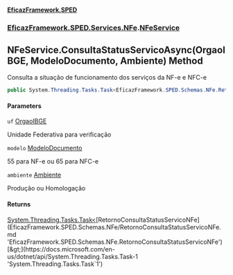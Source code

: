 #### [EficazFramework.SPED](EficazFrameworkSPED.md 'EficazFramework SPED')
### [EficazFramework.SPED.Services.NFe](EficazFramework.SPED.Services.NFe.md 'EficazFramework.SPED.Services.NFe').[NFeService](EficazFramework.SPED.Services.NFe/NFeService.md 'EficazFramework.SPED.Services.NFe.NFeService')

## NFeService.ConsultaStatusServicoAsync(OrgaoIBGE, ModeloDocumento, Ambiente) Method

Consulta a situação de funcionamento dos serviços da NF-e e NFC-e

```csharp
public System.Threading.Tasks.Task<EficazFramework.SPED.Schemas.NFe.RetornoConsultaStatusServicoNFe> ConsultaStatusServicoAsync(EficazFramework.SPED.Schemas.NFe.OrgaoIBGE uf, EficazFramework.SPED.Schemas.NFe.ModeloDocumento modelo=EficazFramework.SPED.Schemas.NFe.ModeloDocumento.NFe, EficazFramework.SPED.Schemas.NFe.Ambiente ambiente=EficazFramework.SPED.Schemas.NFe.Ambiente.Producao);
```
#### Parameters

<a name='EficazFramework.SPED.Services.NFe.NFeService.ConsultaStatusServicoAsync(EficazFramework.SPED.Schemas.NFe.OrgaoIBGE,EficazFramework.SPED.Schemas.NFe.ModeloDocumento,EficazFramework.SPED.Schemas.NFe.Ambiente).uf'></a>

`uf` [OrgaoIBGE](EficazFramework.SPED.Schemas.NFe/OrgaoIBGE.md 'EficazFramework.SPED.Schemas.NFe.OrgaoIBGE')

Unidade Federativa para verificação

<a name='EficazFramework.SPED.Services.NFe.NFeService.ConsultaStatusServicoAsync(EficazFramework.SPED.Schemas.NFe.OrgaoIBGE,EficazFramework.SPED.Schemas.NFe.ModeloDocumento,EficazFramework.SPED.Schemas.NFe.Ambiente).modelo'></a>

`modelo` [ModeloDocumento](EficazFramework.SPED.Schemas.NFe/ModeloDocumento.md 'EficazFramework.SPED.Schemas.NFe.ModeloDocumento')

55 para NF-e ou 65 para NFC-e

<a name='EficazFramework.SPED.Services.NFe.NFeService.ConsultaStatusServicoAsync(EficazFramework.SPED.Schemas.NFe.OrgaoIBGE,EficazFramework.SPED.Schemas.NFe.ModeloDocumento,EficazFramework.SPED.Schemas.NFe.Ambiente).ambiente'></a>

`ambiente` [Ambiente](EficazFramework.SPED.Schemas.NFe/Ambiente.md 'EficazFramework.SPED.Schemas.NFe.Ambiente')

Produção ou Homologação

#### Returns
[System.Threading.Tasks.Task&lt;](https://docs.microsoft.com/en-us/dotnet/api/System.Threading.Tasks.Task-1 'System.Threading.Tasks.Task`1')[RetornoConsultaStatusServicoNFe](EficazFramework.SPED.Schemas.NFe/RetornoConsultaStatusServicoNFe.md 'EficazFramework.SPED.Schemas.NFe.RetornoConsultaStatusServicoNFe')[&gt;](https://docs.microsoft.com/en-us/dotnet/api/System.Threading.Tasks.Task-1 'System.Threading.Tasks.Task`1')